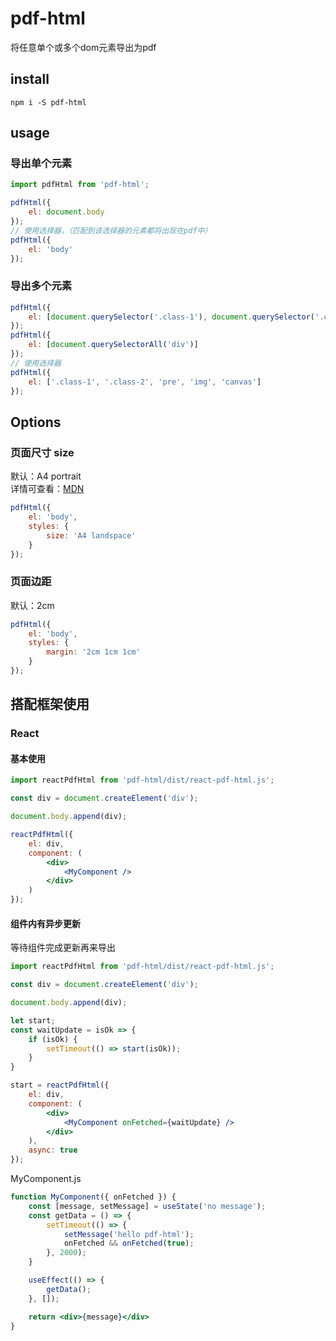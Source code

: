 # pdf-html

将任意单个或多个dom元素导出为pdf

## install

```shell
npm i -S pdf-html
```

## usage

### 导出单个元素

```js
import pdfHtml from 'pdf-html';

pdfHtml({
    el: document.body
});
// 使用选择器，（匹配到该选择器的元素都将出现在pdf中）
pdfHtml({
    el: 'body'
});
```

### 导出多个元素

```js
pdfHtml({
    el: [document.querySelector('.class-1'), document.querySelector('.class-2')]
});
pdfHtml({
    el: [document.querySelectorAll('div')]
});
// 使用选择器
pdfHtml({
    el: ['.class-1', '.class-2', 'pre', 'img', 'canvas']
});
```

## Options

### 页面尺寸 size

默认：A4 portrait  
详情可查看：[MDN](https://developer.mozilla.org/en-US/docs/Web/CSS/@page/size)

```js
pdfHtml({
    el: 'body',
    styles: {
        size: 'A4 landspace'
    }
});
```

### 页面边距

默认：2cm

```js
pdfHtml({
    el: 'body',
    styles: {
        margin: '2cm 1cm 1cm'
    }
});
```

## 搭配框架使用

### React

#### 基本使用

```jsx
import reactPdfHtml from 'pdf-html/dist/react-pdf-html.js';

const div = document.createElement('div');

document.body.append(div);

reactPdfHtml({
    el: div,
    component: (
        <div>
            <MyComponent />
        </div>
    )
});
```

#### 组件内有异步更新

等待组件完成更新再来导出

```jsx
import reactPdfHtml from 'pdf-html/dist/react-pdf-html.js';

const div = document.createElement('div');

document.body.append(div);

let start;
const waitUpdate = isOk => {
    if (isOk) {
        setTimeout(() => start(isOk));
    }
}

start = reactPdfHtml({
    el: div,
    component: (
        <div>
            <MyComponent onFetched={waitUpdate} />
        </div>
    ),
    async: true
});
```

MyComponent.js

```jsx
function MyComponent({ onFetched }) {
    const [message, setMessage] = useState('no message');
    const getData = () => {
        setTimeout(() => {
            setMessage('hello pdf-html');
            onFetched && onFetched(true);
        }, 2000);
    }

    useEffect(() => {
        getData();
    }, []);

    return <div>{message}</div>
}
```
